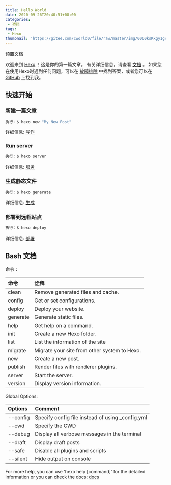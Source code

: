 ```yaml
---
title: Hello World
date: 2020-09-26T20:40:51+08:00
categories: 
 - 资料
tags: 
 - Hexo
thumbnail: 'https://gitee.com/cworld0/file/raw/master/img/0060ksKkgy1gc4g7ync5kj318g0jzn8l.jpg #111'
---
```


预置文档

<!-- more -->

欢迎来到 [Hexo](https://hexo.io/) ！这是你的第一篇文章。 有关详细信息，请查看  [文档](https://hexo.io/docs/) 。 如果您在使用Hexo时遇到任何问题，可以在 [故障排除](https://hexo.io/docs/troubleshooting.html) 中找到答案，或者您可以在 [GitHub](https://github.com/hexojs/hexo/issues) 上找到我。

## 快速开始

### 新建一篇文章

``` bash
执行：$ hexo new "My New Post"
```

详细信息: [写作](https://hexo.io/docs/writing.html)

### Run server

``` bash
执行：$ hexo server
```

详细信息: [服务](https://hexo.io/docs/server.html)

### 生成静态文件

``` bash
执行：$ hexo generate
```

详细信息: [生成](https://hexo.io/docs/generating.html)

### 部署到远程站点

``` bash
执行：$ hexo deploy
```

详细信息: [部署](https://hexo.io/docs/deployment.html)

## Bash 文档

命令： 

| **命令** | **诠释**                                  |
| :---------- | :------------------------------------------- |
| clean       | Remove generated files and cache.            |
| config      | Get or set configurations.                   |
| deploy      | Deploy your website.                         |
| generate    | Generate static files.                       |
| help        | Get help on a command.                       |
| init        | Create a new Hexo folder.                    |
| list        | List the information of the site             |
| migrate     | Migrate your site from other system to Hexo. |
| new         | Create a new post.                           |
| publish     | Render files with renderer plugins.          |
| server      | Start the server.                            |
| version     | Display version information.                 |

Global Options:  

| **Options** | **Comment**                                      |
| :---------- | :----------------------------------------------- |
| --config    | Specify config file instead of using _config.yml |
| --cwd       | Specify the CWD                                  |
| --debug     | Display all verbose messages in the terminal     |
| --draft     | Display draft posts                              |
| --safe      | Disable all plugins and scripts                  |
| --silent    | Hide output on console                           |

For more help, you can use 'hexo help [command]' for the detailed information
or you can check the docs: [docs](http://hexo.io/docs/)
